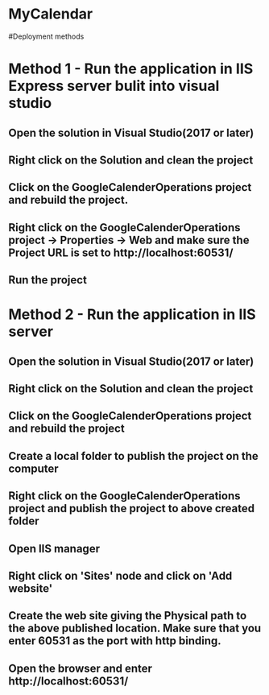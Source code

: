 # MyCalendar

#Deployment methods

# Method 1 - Run the application in IIS Express server bulit into visual studio

## Open the solution in Visual Studio(2017 or later)

## Right click on the Solution and clean the project

## Click on the GoogleCalenderOperations project and rebuild the project.

## Right click on the GoogleCalenderOperations project -> Properties -> Web and make sure the Project URL is set to http://localhost:60531/

## Run the project


# Method 2 - Run the application in IIS server

## Open the solution in Visual Studio(2017 or later)

## Right click on the Solution and clean the project

## Click on the GoogleCalenderOperations project and rebuild the project

## Create a local folder to publish the project on the computer

## Right click on the GoogleCalenderOperations project and publish the project to above created folder

## Open IIS manager

## Right click on 'Sites' node and click on 'Add website'

## Create the web site giving the Physical path to the above published location. Make sure that you enter 60531 as the port with http binding.

## Open the browser and enter http://localhost:60531/

